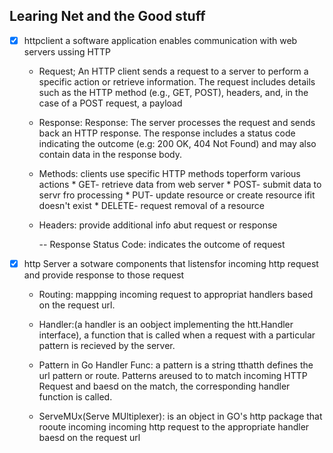 ## Learing Net and the Good stuff

- [x] httpclient
        a software application enables communication with web servers ussing HTTP

    - Request; An HTTP client sends a request to a server to perform a specific 
        action or retrieve information. The request includes details such as the HTTP 
        method (e.g., GET, POST), headers, and, in the case of a POST request, a payload
        
    - Response: Response: The server processes the request and sends back an HTTP 
        response. The response includes a status code indicating the outcome (e.g: 200 OK, 
        404 Not Found) and may also contain data in the response body.

    - Methods: clients use specific HTTP methods toperform various actions
            * GET- retrieve data from web server
            * POST- submit data to servr fro processing
            * PUT-  update resource or create resource ifit doesn't exist
            * DELETE- request removal of a resource

    - Headers: provide additional info abut request or response

        -- Response Status Code: indicates the outcome of request


- [X] http Server
    a sotware components that listensfor incoming http request and provide 
    response to those request

    - Routing: mappping incoming request to appropriat handlers
        based on the request url.

    - Handler:(a handler is an oobject implementing the htt.Handler interface),  a function 
        that is called when a request with a particular pattern is recieved by the server.
    
    - Pattern in Go Handler Func: a pattern is a string tthatth defines the url pattern or
        route. Patterns areused to to match incoming HTTP Request and baesd on the match,
        the corresponding handler function is called.
    
    - ServeMUx(Serve MUltiplexer): is an object in GO's http package that rooute incoming 
        incoming http request to the appropriate handler baesd on the request url